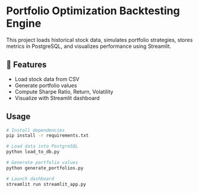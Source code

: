 # Portfolio Optimization Backtesting Engine

This project loads historical stock data, simulates portfolio strategies, stores metrics in PostgreSQL, and visualizes performance using Streamlit.

## 📂 Features
- Load stock data from CSV
- Generate portfolio values
- Compute Sharpe Ratio, Return, Volatility
- Visualize with Streamlit dashboard

## Usage

```bash
# Install dependencies
pip install -r requirements.txt

# Load data into PostgreSQL
python load_to_db.py

# Generate portfolio values
python generate_portfolios.py

# Launch dashboard
streamlit run streamlit_app.py
